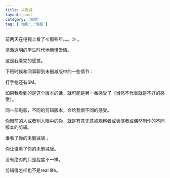 ```yaml
---
title: 未删减
layout: post
category: '感悟'
tag: ['电影','情感']
---
```


前两天在电视上看了≪那些年。。。≫ 。 

清澈透明的学生时代地懵懂爱情。

这是我看完的感觉。

下班时候和同事聊到未删减版中的一些情节： 

打手枪还有SM。

如果我看到的是这个版本的话，就可能是另一番感受了（当然不代表就是不好的感受）。

同一部电影，不同的剪辑版本，会给我很不同的感受。

你眼前的人或者别人眼中的你，就是有意无意被观察者或表演者或偶然制作的不同版本的剪辑。

谁看了你的未删减版 。

你让谁看了你的未删减版。

没有绝对的只是程度不一样。

剪辑得怎样也不是real life。
